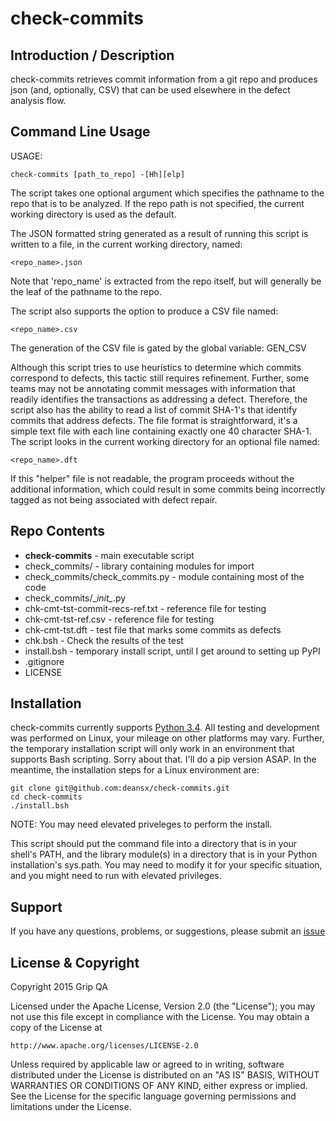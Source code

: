 check-commits
=========================

Introduction / Description
----------------------

check-commits retrieves commit information from a git repo and produces json
(and, optionally, CSV) that can be used elsewhere in the defect analysis
flow.

Command Line Usage
----------------------

USAGE:

    check-commits [path_to_repo] -[Hh][elp]

The script takes one optional argument which specifies the pathname to the
repo that is to be analyzed. If the repo path is not specified, the current
working directory is used as the default.

The JSON formatted string generated as a result of running this script is
written to a file, in the current working directory, named:

    <repo_name>.json

Note that 'repo_name' is extracted from the repo itself, but will generally
be the leaf of the pathname to the repo.

The script also supports the option to produce a CSV file named:

    <repo_name>.csv

The generation of the CSV file is gated by the global variable: GEN_CSV

Although this script tries to use heuristics to determine which commits
correspond to defects, this tactic still requires refinement. Further, some
teams may not be annotating commit messages with information that readily
identifies the transactions as addressing a defect.  Therefore, the script
also has the ability to read a list of commit SHA-1's that identify commits
that address defects. The file format is straightforward, it's a simple text
file with each line containing exactly one 40 character SHA-1.  The script
looks in the current working directory for an optional file named:

    <repo_name>.dft

If this "helper" file is not readable, the program proceeds without the
additional information, which could result in some commits being incorrectly
tagged as not being associated with defect repair.

Repo Contents
----------------------

* **check-commits** - main executable script
* check_commits/ - library containing modules for import
* check_commits/check_commits.py - module containing most of the code
* check_commits/\__init\__.py
* chk-cmt-tst-commit-recs-ref.txt - reference file for testing
* chk-cmt-tst-ref.csv - reference file for testing
* chk-cmt-tst.dft - test file that marks some commits as defects
* chk.bsh - Check the results of the test
* install.bsh - temporary install script, until I get around to setting up PyPI
* .gitignore
* LICENSE



Installation
----------------------

check-commits currently supports
[Python 3.4](https://www.python.org/downloads/).
All testing and development was performed on Linux, your mileage on other
platforms may vary. Further, the temporary installation script will only work
in an environment that supports Bash scripting. Sorry about that. I'll do
a pip version ASAP. In the meantime, the installation steps for a Linux
environment are:

    git clone git@github.com:deansx/check-commits.git
    cd check-commits
    ./install.bsh

NOTE: You may need elevated priveleges to perform the install.

This script should put the command file into a directory that is in your
shell's PATH, and the library module(s) in a directory that is in your Python
installation's sys.path. You may need to modify it for your specific situation,
and you might need to run with elevated privileges.


Support
----------------------

If you have any questions, problems, or suggestions, please submit an
[issue](../../issues)

License & Copyright
----------------------

Copyright 2015 Grip QA

Licensed under the Apache License, Version 2.0 (the "License");
you may not use this file except in compliance with the License.
You may obtain a copy of the License at

    http://www.apache.org/licenses/LICENSE-2.0

Unless required by applicable law or agreed to in writing, software
distributed under the License is distributed on an "AS IS" BASIS,
WITHOUT WARRANTIES OR CONDITIONS OF ANY KIND, either express or implied.
See the License for the specific language governing permissions and
limitations under the License.
